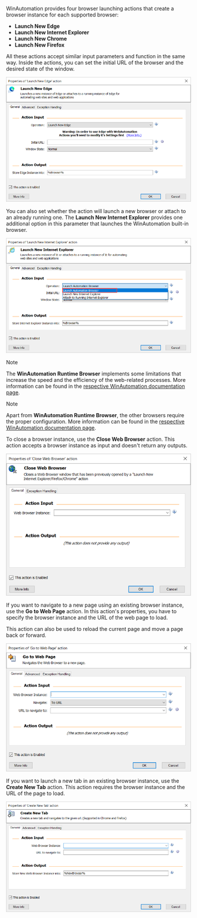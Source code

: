 WinAutomation provides four browser launching actions that create a browser instance for each supported browser: 

- **Launch New Edge**
- **Launch New Internet Explorer**
- **Launch New Chrome**
- **Launch New Firefox**

All these actions accept similar input parameters and function in the same way. Inside the actions, you can set the initial URL of the browser and the desired state of the window. 

![The Launch New Edge action.](..\media\launch-new-edge-action.png)

You can also set whether the action will launch a new browser or attach to an already running one. The **Launch New Internet Explorer** provides one additional option in this parameter that launches the WinAutomation built-in browser. 

![The Launch New Internet Explorer action.](..\media\launch-new-internet-explorer-action.png)

>[!NOTE]
>The **WinAutomation Runtime Browser** implements some limitations that increase the speed and the efficiency of the web-related processes. More information can be found in the [respective WinAutomation documentation page](https://docs.winautomation.com/en/actual-internet-explorer-vs-automated-browser.html). 

>[!NOTE]
>Apart from **WinAutomation Runtime Browser**, the other browsers require the proper configuration. More information can be found in the [respective WinAutomation documentation page](https://docs.winautomation.com/en/configure-chrome--firefox-and-edge-for-web-automation.html).

To close a browser instance, use the **Close Web Browser** action. This action accepts a browser instance as input and doesn't return any outputs.

![The Close Web Browser action.](..\media\close-web-browser-action.png)

If you want to navigate to a new page using an existing browser instance, use the **Go to Web Page** action. In this action's properties, you have to specify the browser instance and the URL of the web page to load. 

This action can also be used to reload the current page and move a page back or forward.

![The Go to Web Page action.](..\media\go-to-web-page-action.png)

If you want to launch a new tab in an existing browser instance, use the **Create New Tab** action. This action requires the browser instance and the URL of the page to load. 

![The Create New Tab action.](..\media\create-new-tab-action.png)